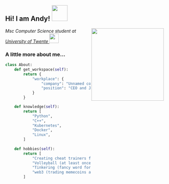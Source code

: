 <h2> Hi! I am Andy! <img src="https://media0.giphy.com/media/v1.Y2lkPTc5MGI3NjExcTNtd3d6c2tjOWMzMXR2OW9xeTNpZjJyY2Q0YmJvMDlhOGpjNnBuOCZlcD12MV9pbnRlcm5hbF9naWZfYnlfaWQmY3Q9cw/EekLkIiKtrQWc6iAIV/giphy.gif" width="50"></h2>
<img align='right' src="https://media0.giphy.com/media/v1.Y2lkPTc5MGI3NjExcXZ3OHVuOTZndXd6bHF4OHR0eXM0ZzM3eTk0NTdzc3g2cWVvdW94YSZlcD12MV9pbnRlcm5hbF9naWZfYnlfaWQmY3Q9Zw/bGgsc5mWoryfgKBx1u/giphy.gif" width="230">
<p><em>Msc Computer Science student at <a href="https://www.utwente.nl/en/"> University of Twente </a><img src="https://media4.giphy.com/media/VDdh2wgmzsXAc7FCd7/giphy.gif?cid=ecf05e47n7hisv4atag75kudoy8gchc0a405sxw3xk6a24t9&rid=giphy.gif" width="30"></br>
</em></p>


### A little more about me...

```python
class About:
    def get_workspace(self):
        return {
            "workplace": {
                "company": "Unnamed company",
                "position": "CEO and Janitor"
            }
        }

    def knowledge(self):
        return [
            "Python",
            "C++",
            "Kubernetes",
            "Docker",
            "Linux",
        ]
    
    def hobbies(self):
        return [
            "Creating cheat trainers for shooter games (controversial)",
            "Volleyball (at least once a week)",
            "Tinkering (fancy word for modding my switch)",
            "web3 (trading memecoins and being exit liquidity)"
        ]


```

